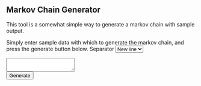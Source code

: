 <link rel="stylesheet" href="./style.css">
<script type="text/javascript" src="https://code.jquery.com/jquery-3.5.1.min.js"></script>
<script type="text/javascript" src="/dist/index.min.js"></script>
<script type="text/javascript">
  $(document).ready(() => {
    alert("ready");
  })
</script>


## Markov Chain Generator
This tool is a somewhat simple way to generate a markov chain with sample output.

Simply enter sample data with which to generate the markov chain, and press the generate button below.
<label for="separatorChar">Separator</label>
<select id="separatorChar">
    <option value="nl">New line</option>
    <option value=" ">Space</option>
    <option value="|">|</option>
    <option value=",">,</option>
</select>
<textarea id="chainInput"></textarea>
<div class="center">
    <button id="generateButton">Generate</button>
</div>